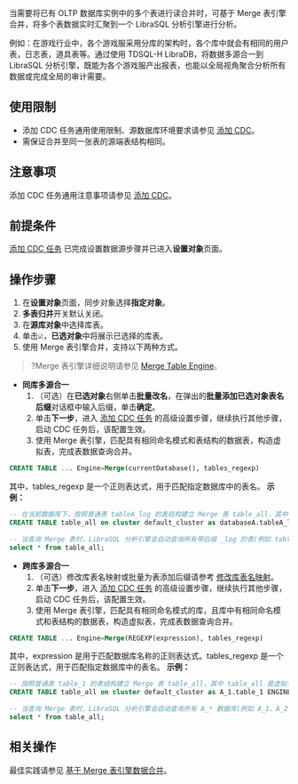 当需要将已有 OLTP 数据库实例中的多个表进行读合并时，可基于 Merge 表引擎合并，将多个表数据实时汇聚到一个 LibraSQL 分析引擎进行分析。

例如：在游戏行业中，各个游戏服采用分库的架构时，各个库中就会有相同的用户表，日志表，道具表等。通过使用 TDSQL-H LibraDB，将数据多源合一到 LibraSQL 分析引擎，既能为各个游戏服产出报表，也能以全局视角聚合分析所有数据或完成全局的审计需要。

## 使用限制
- 添加 CDC 任务通用使用限制、源数据库环境要求请参见 [添加 CDC](https://cloud.tencent.com/document/product/1488/63678)。
- 需保证合并至同一张表的源端表结构相同。

## 注意事项
添加 CDC 任务通用注意事项请参见 [添加 CDC](https://cloud.tencent.com/document/product/1488/63678)。

## 前提条件
[添加 CDC 任务](https://cloud.tencent.com/document/product/1488/63678) 已完成设置数据源步骤并已进入**设置对象**页面。

## 操作步骤
1. 在**设置对象**页面，同步对象选择**指定对象**。
2. **多表归并**开关默认关闭。
3. 在**源库对象**中选择库表。
4. 单击<img src="https://qcloudimg.tencent-cloud.cn/raw/a5a9e29bbdc569bfe45a64837fe87aba.png"  style="zoom:60%;">，**已选对象**中将展示已选择的库表。
5. 使用 Merge 表引擎合并，支持以下两种方式。
>?Merge 表引擎详细说明请参见 [Merge Table Engine](https://clickhouse.com/docs/en/engines/table-engines/special/merge/)。
>
  - **同库多源合一**
     1. （可选）在**已选对象**右侧单击**批量改名**，在弹出的**批量添加已选对象表名后缀**对话框中输入后缀，单击**确定**。
     2. 单击**下一步**，进入 [添加 CDC 任务](https://cloud.tencent.com/document/product/1488/63678) 的高级设置步骤，继续执行其他步骤，启动 CDC 任务后，该配置生效。
     3. 使用 Merge 表引擎，匹配具有相同命名模式和表结构的数据表，构造虚拟表，完成表数据查询合并。
```sql
CREATE TABLE ... Engine=Merge(currentDatabase(), tables_regexp)
```
其中，tables_regexp 是一个正则表达式，用于匹配指定数据库中的表名。
**示例：**
```sql
-- 在当前数据库下，按照普通表 tableA_log 的表结构建立 Merge 表 table_all，其中 table_all 是虚拟表， .*_log 匹配当前数据库中表名的正则表达式
CREATE TABLE table_all on cluster default_cluster as databaseA.tableA_log  Engine=Merge(currentDatabase(), '.*_log') ;
                     
-- 当查询 Merge 表时，LibraSQL 分析引擎会自动查询所有带后缀 _log 的表(例如 tableA_log、tableB_log、tableC_log、tableD_log)，将结果汇聚返回
select * from table_all;
```
   - **跨库多源合一**
     1. （可选）修改库表名映射或批量为表添加后缀请参考 [修改库表名映射](https://cloud.tencent.com/document/product/1488/63694)。
     2. 单击**下一步**，进入 [添加 CDC 任务](https://cloud.tencent.com/document/product/1488/63678) 的高级设置步骤，继续执行其他步骤，启动 CDC 任务后，该配置生效。
     3. 使用 Merge 表引擎，匹配具有相同命名模式的库，且库中有相同命名模式和表结构的数据表，构造虚拟表，完成表数据查询合并。
```sql
CREATE TABLE ... Engine=Merge(REGEXP(expression), tables_regexp)
```
其中，expression 是用于匹配数据库名称的正则表达式。tables_regexp 是一个正则表达式，用于匹配指定数据库中的表名。
**示例：**
```sql
-- 按照普通表 table_1 的表结构建立 Merge 表 table_all，其中 table_all 是虚拟表，A_* 匹配数据库名称的正则表达式，table_1 匹配数据库中表名的正则表达式
CREATE TABLE table_all on cluster default_cluster as A_1.table_1 ENGINE=Merge(REGEXP('A_*'), 'table_1');
                
-- 当查询 Merge 表时，LibraSQL 分析引擎会自动查询所有 A_* 数据库(例如 A_1、A_2)中命名为 table_1 的表，将结果汇聚返回
select * from table_all;
```
 
## 相关操作
最佳实践请参见 [基于 Merge 表引擎数据合并](https://cloud.tencent.com/document/product/1488/74333)。

